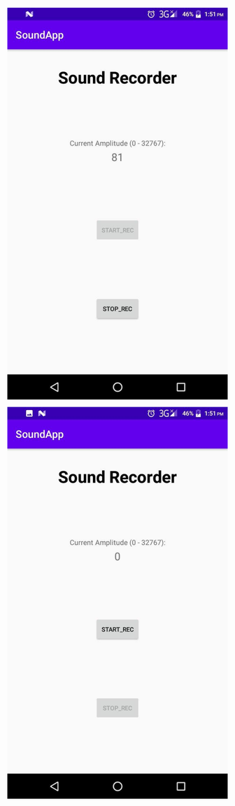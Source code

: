 ![](https://github.com/bayramcicek/mini-programs/blob/master/SoundApp/photo_2020-09-10_14-00-18.jpg)

![](https://github.com/bayramcicek/mini-programs/blob/master/SoundApp/photo_2020-09-10_14-00-23.jpg)
